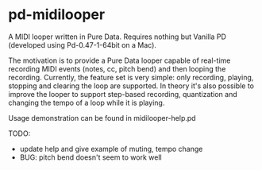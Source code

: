 # pd-midilooper
A MIDI looper written in Pure Data. Requires nothing but Vanilla PD (developed using Pd-0.47-1-64bit on a Mac).

The motivation is to provide a Pure Data looper capable of real-time recording MIDI events (notes, cc, pitch bend) and then looping the recording. Currently, the feature set is very simple: only recording, playing, stopping and clearing the loop are supported. In theory it's also possible to improve the looper to support step-based recording, quantization and changing the tempo of a loop while it is playing.

Usage demonstration can be found in midilooper-help.pd

TODO:
  * update help and give example of muting, tempo change
  * BUG: pitch bend doesn't seem to work well
